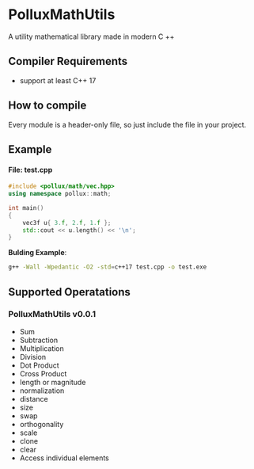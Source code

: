 # PolluxMathUtils
A utility mathematical library made in modern C ++

## Compiler Requirements
- support at least C++ 17

## How to compile

Every module is a header-only file, so just include the file in your project.
## Example
#### File: test.cpp
```cpp
#include <pollux/math/vec.hpp>
using namespace pollux::math;

int main()
{
    vec3f u{ 3.f, 2.f, 1.f };
    std::cout << u.length() << '\n';
}
```

**Bulding Example**:

```sh
g++ -Wall -Wpedantic -O2 -std=c++17 test.cpp -o test.exe
```

## Supported Operatations
### PolluxMathUtils v0.0.1
- Sum
- Subtraction
- Multiplication
- Division
- Dot Product
- Cross Product
- length or magnitude
- normalization
- distance
- size
- swap
- orthogonality
- scale
- clone
- clear
- Access individual elements
